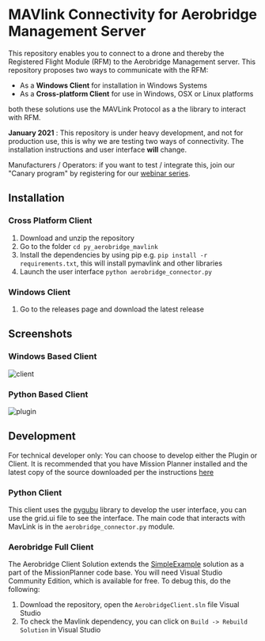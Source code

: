 # MAVlink Connectivity for Aerobridge Management Server

This repository enables you to connect to a drone and thereby the Registered Flight Module (RFM) to the Aerobridge Management server. This repository proposes two ways to communicate with the RFM:

- As a __Windows Client__ for installation in Windows Systems
- As a __Cross-platform Client__ for use in Windows, OSX or Linux platforms

both these solutions use the MAVLink Protocol as a the library to interact with RFM.

__January 2021__ : This repository is under heavy development, and not for production use, this is why we are testing two ways of connectivity. The installation instructions and user interface **will** change. 

Manufacturers / Operators: if you want to test / integrate this, join our "Canary program" by registering for our [webinar series](http://webinar.aerobridge.in).

## Installation

### Cross Platform Client

1. Download and unzip the repository
2. Go to the folder `cd py_aerobridge_mavlink`
3. Install the dependencies by using pip e.g. `pip install -r requirements.txt`, this will install pymavlink and other libraries
4. Launch the user interface `python aerobridge_connector.py`

### Windows Client

1. Go to the releases page and download the latest release

## Screenshots

### Windows Based Client

![client](https://i.imgur.com/zHPXFcx.png)

### Python Based Client

![plugin](https://i.imgur.com/8MfVv9P.jpg)

## Development

For technical developer only: You can choose to develop either the Plugin or Client. It is recommended that you have Mission Planner installed and the latest copy of the source downloaded per the instructions [here](https://ardupilot.org/dev/docs/building-mission-planner.html#getting-the-mission-planner-source-code-from-github-into-your-computer)

### Python Client

This client uses the [pygubu](https://github.com/alejandroautalan/pygubu) library to develop the user interface, you can use the grid.ui file to see the interface. The main code that interacts with MavLink is in the `aerobridge_connector.py` module.

### Aerobridge Full Client

The Aerobridge Client Solution extends the [SimpleExample](https://ardupilot.org/dev/docs/building-mission-planner.html#building-the-simpleexample) solution as a part of the MissionPlanner code base. You will need Visual Studio Community Edition, which is available for free. To debug this, do the following:

1. Download the repository, open the `AerobridgeClient.sln` file Visual Studio
2. To check the Mavlink dependency, you can click on `Build -> Rebuild Solution` in Visual Studio